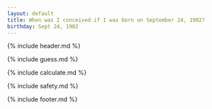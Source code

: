 ```yaml
---
layout: default
title: When was I conceived if I was born on September 24, 1902?
birthday: Sept 24, 1902
---
```


{% include header.md %}

{% include guess.md %}

{% include calculate.md %}

{% include safety.md %}

{% include footer.md %}



